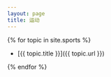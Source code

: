 ```yaml
---
layout: page
title: 运动
---
```


{% for topic in site.sports %}

- [{{ topic.title }}]({{ topic.url }})

{% endfor %}
